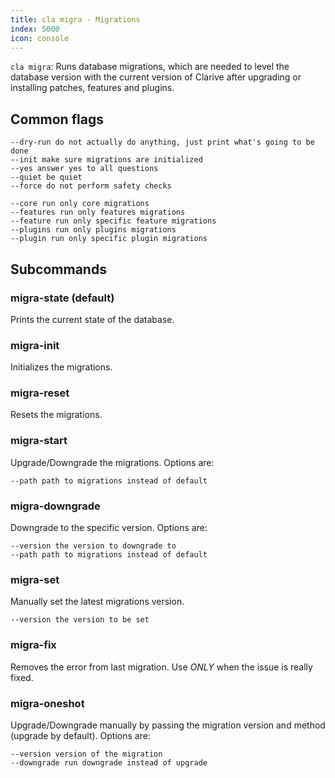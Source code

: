 ```yaml
---
title: cla migra - Migrations
index: 5000
icon: console
---
```


`cla migra`: Runs database migrations, which are needed to level the database version with the current version of
Clarive after upgrading or installing patches, features and plugins.

## Common flags

    --dry-run do not actually do anything, just print what's going to be done
    --init make sure migrations are initialized
    --yes answer yes to all questions
    --quiet be quiet
    --force do not perform safety checks

    --core run only core migrations
    --features run only features migrations
    --feature run only specific feature migrations
    --plugins run only plugins migrations
    --plugin run only specific plugin migrations

## Subcommands

### migra-state (default)

Prints the current state of the database.

### migra-init

Initializes the migrations.

### migra-reset

Resets the migrations.

### migra-start

Upgrade/Downgrade the migrations. Options are:

    --path path to migrations instead of default

### migra-downgrade

Downgrade to the specific version. Options are:

    --version the version to downgrade to
    --path path to migrations instead of default

### migra-set

Manually set the latest migrations version.

    --version the version to be set

### migra-fix

Removes the error from last migration. Use *ONLY* when the issue is really fixed.

### migra-oneshot

Upgrade/Downgrade manually by passing the migration version and method (upgrade by default). Options are:

    --version version of the migration
    --downgrade run downgrade instead of upgrade

